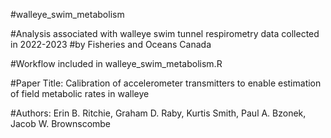 #walleye_swim_metabolism

#Analysis associated with walleye swim tunnel respirometry data collected in 2022-2023 
#by Fisheries and Oceans Canada 

#Workflow included in walleye_swim_metabolism.R

#Paper Title: Calibration of accelerometer transmitters to enable estimation of field metabolic rates in walleye 

#Authors: Erin B. Ritchie, Graham D. Raby, Kurtis Smith, Paul A. Bzonek, Jacob W. Brownscombe

